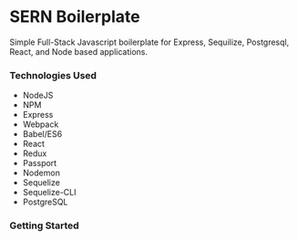 # SERN Boilerplate

Simple Full-Stack Javascript boilerplate for Express, Sequilize, Postgresql, React, and Node based applications.

### Technologies Used

  * NodeJS
  * NPM
  * Express
  * Webpack
  * Babel/ES6
  * React
  * Redux
  * Passport
  * Nodemon
  * Sequelize
  * Sequelize-CLI
  * PostgreSQL
  
### Getting Started